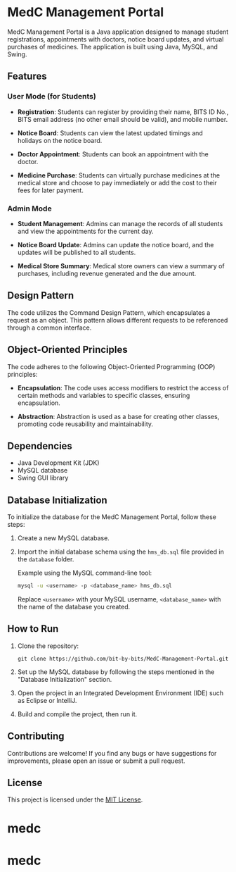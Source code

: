 # MedC Management Portal

MedC Management Portal is a Java application designed to manage student registrations, appointments with doctors, notice board updates, and virtual purchases of medicines. The application is built using Java, MySQL, and Swing.

## Features

### User Mode (for Students)

- **Registration**: Students can register by providing their name, BITS ID No., BITS email address (no other email should be valid), and mobile number.

- **Notice Board**: Students can view the latest updated timings and holidays on the notice board.

- **Doctor Appointment**: Students can book an appointment with the doctor.

- **Medicine Purchase**: Students can virtually purchase medicines at the medical store and choose to pay immediately or add the cost to their fees for later payment.

### Admin Mode

- **Student Management**: Admins can manage the records of all students and view the appointments for the current day.

- **Notice Board Update**: Admins can update the notice board, and the updates will be published to all students.

- **Medical Store Summary**: Medical store owners can view a summary of purchases, including revenue generated and the due amount.

## Design Pattern

The code utilizes the Command Design Pattern, which encapsulates a request as an object. This pattern allows different requests to be referenced through a common interface.

## Object-Oriented Principles

The code adheres to the following Object-Oriented Programming (OOP) principles:

- **Encapsulation**: The code uses access modifiers to restrict the access of certain methods and variables to specific classes, ensuring encapsulation.

- **Abstraction**: Abstraction is used as a base for creating other classes, promoting code reusability and maintainability.

## Dependencies

- Java Development Kit (JDK)
- MySQL database
- Swing GUI library

## Database Initialization

To initialize the database for the MedC Management Portal, follow these steps:

1. Create a new MySQL database.

2. Import the initial database schema using the `hms_db.sql` file provided in the `database` folder.

   Example using the MySQL command-line tool:

   ```bash
   mysql -u <username> -p <database_name> hms_db.sql
   ```

   Replace `<username>` with your MySQL username, `<database_name>` with the name of the database you created.

## How to Run

1. Clone the repository:

   ```
   git clone https://github.com/bit-by-bits/MedC-Management-Portal.git
   ```

2. Set up the MySQL database by following the steps mentioned in the "Database Initialization" section.

3. Open the project in an Integrated Development Environment (IDE) such as Eclipse or IntelliJ.

4. Build and compile the project, then run it.

## Contributing

Contributions are welcome! If you find any bugs or have suggestions for improvements, please open an issue or submit a pull request.

## License

This project is licensed under the [MIT License](LICENSE).
# medc
# medc
